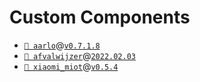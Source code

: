 # Custom Components

- [`📁 aarlo`](https://github.com/twrecked/hass-aarlo)@[`v0.7.1.8`](https://github.com/twrecked/hass-aarlo/releases/tag/v0.7.1.8)
- [`📁 afvalwijzer`](https://github.com/xirixiz/homeassistant-afvalwijzer)@[`2022.02.03`](https://github.com/xirixiz/homeassistant-afvalwijzer/releases/tag/2022.02.03)
- [`📁 xiaomi_miot`](https://github.com/al-one/hass-xiaomi-miot)@[`v0.5.4`](https://github.com/al-one/hass-xiaomi-miot/releases/tag/v0.5.4)
